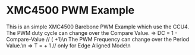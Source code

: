 # XMC4500 PWM Example
This is an simple XMC4500 Barebone PWM Example which use the CCU4.
The PWM duty cycle can change over the Compare Value.<Enter>
    => DC = 1 - Compare-Value // (<Period-Value> +1)\n
The PWM Frequency can change over the Period Value.\n
    => T  = <Period-Value> + 1 // only for Edge Aligned Mode\n


